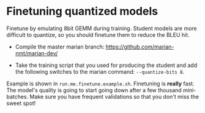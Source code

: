 # Finetuning quantized models

Finetune by emulating 8bit GEMM during training. Student models are more difficult to quantize, so you should finetune them to reduce the BLEU hit. 

- Compile the master marian branch: https://github.com/marian-nmt/marian-dev/

- Take the training script that you used for producing the student and add the following switches to the marian command: `--quantize-bits 8`. 

Example is shown in `run.me.finetune.example.sh`. Finetuning is **really** fast. The model's quality is going to start going down after a few thousand mini-batches. Make sure you have frequent validations so that you don't miss the sweet spot!
